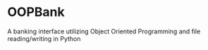 # OOPBank
A banking interface utilizing Object Oriented Programming and file reading/writing in Python 
